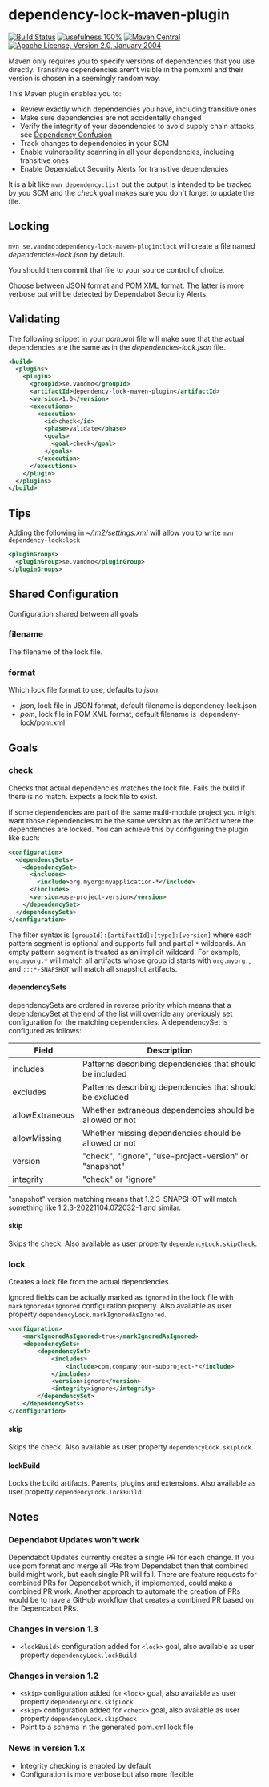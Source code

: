 # dependency-lock-maven-plugin

[![Build Status](https://img.shields.io/github/actions/workflow/status/vandmo/dependency-lock-maven-plugin/test-and-release.yaml?label=Build&branch=master)](https://github.com/vandmo/dependency-lock-maven-plugin/actions/workflows/test-and-release.yaml)
[![usefulness 100%](https://img.shields.io/badge/usefulness-100%25-success.svg?label=Usefulness)](https://www.google.com/search?q=pasta+machine)
[![Maven Central](https://img.shields.io/maven-central/v/se.vandmo/dependency-lock-maven-plugin.svg?label=Maven%20Central)](https://search.maven.org/artifact/se.vandmo/dependency-lock-maven-plugin)
[![Apache License, Version 2.0, January 2004](https://img.shields.io/github/license/apache/maven.svg?label=License)](https://www.apache.org/licenses/LICENSE-2.0)

Maven only requires you to specify versions of dependencies that you use directly.
Transitive dependencies aren't visible in the pom.xml and their version is chosen in a seemingly random way.

This Maven plugin enables you to:
* Review exactly which dependencies you have, including transitive ones
* Make sure dependencies are not accidentally changed
* Verify the integrity of your dependencies to avoid supply chain attacks, see [Dependency Confusion](https://fossa.com/blog/dependency-confusion-understanding-preventing-attacks/)
* Track changes to dependencies in your SCM
* Enable vulnerability scanning in all your dependencies, including transitive ones
* Enable Dependabot Security Alerts for transitive dependencies

It is a bit like `mvn dependency:list` but the output is intended to be tracked by you SCM
and the _check_ goal makes sure you don't forget to update the file.

Locking
-------
`mvn se.vandmo:dependency-lock-maven-plugin:lock`
will create a file named _dependencies-lock.json_ by default.

You should then commit that file to your source control of choice.

Choose between JSON format and POM XML format. The latter is more verbose but will be detected by Dependabot Security Alerts.

Validating
----------
The following snippet in your _pom.xml_ file will make sure that the actual
dependencies are the same as in the _dependencies-lock.json_ file.

```xml
<build>
  <plugins>
    <plugin>
      <groupId>se.vandmo</groupId>
      <artifactId>dependency-lock-maven-plugin</artifactId>
      <version>1.0</version>
      <executions>
        <execution>
          <id>check</id>
          <phase>validate</phase>
          <goals>
            <goal>check</goal>
          </goals>
        </execution>
      </executions>
    </plugin>
  </plugins>
</build>
```

Tips
----
Adding the following in _~/.m2/settings.xml_ will allow you to write `mvn dependency-lock:lock`

```xml
<pluginGroups>
  <pluginGroup>se.vandmo</pluginGroup>
</pluginGroups>
```

Shared Configuration
--------------------
Configuration shared between all goals.

### filename
The filename of the lock file.

### format
Which lock file format to use, defaults to _json_.
* _json_, lock file in JSON format, default filename is dependency-lock.json
* _pom_, lock file in POM XML format, default filename is .dependeny-lock/pom.xml

Goals
-----
### check
Checks that actual dependencies matches the lock file. Fails the build if there
is no match.
Expects a lock file to exist.

If some dependencies are part of the same multi-module project you might want those dependencies
to be the same version as the artifact where the dependencies are locked.
You can achieve this by configuring the plugin like such:
```xml
<configuration>
  <dependencySets>
    <dependencySet>
      <includes>
        <include>org.myorg:myapplication-*</include>
      </includes>
      <version>use-project-version</version>
    </dependencySet>
  </dependencySets>
</configuration>
```
The filter syntax is `[groupId]:[artifactId]:[type]:[version]`
where each pattern segment is optional and supports full and partial `*` wildcards.
An empty pattern segment is treated as an implicit wildcard.
For example, `org.myorg.*` will match all artifacts whose group id starts with `org.myorg.`, and  `:::*-SNAPSHOT` will match all snapshot artifacts.

#### dependencySets
dependencySets are ordered in reverse priority which means that a dependencySet at the end of the list will override any previously set configuration for the matching dependencies.
A dependencySet is configured as follows:

| Field           | Description                                              |
|-----------------|----------------------------------------------------------|
| includes        | Patterns describing dependencies that should be included |
| excludes        | Patterns describing dependencies that should be excluded |
| allowExtraneous | Whether extraneous dependencies should be allowed or not |
| allowMissing    | Whether missing dependencies should be allowed or not    |
| version         | "check", "ignore", "use-project-version" or "snapshot"   |
| integrity       | "check" or "ignore"                                      |

"snapshot" version matching means that 1.2.3-SNAPSHOT will match something like 1.2.3-20221104.072032-1 and similar.

#### skip
Skips the check. Also available as user property `dependencyLock.skipCheck`.

### lock
Creates a lock file from the actual dependencies.

Ignored fields can be actually marked as `ignored` in the lock file with `markIgnoredAsIgnored` configuration property.
Also available as user property `dependencyLock.markIgnoredAsIgnored`.

```xml
<configuration>
    <markIgnoredAsIgnored>true</markIgnoredAsIgnored>
    <dependencySets>
        <dependencySet>
            <includes>
                <include>com.company:our-subproject-*</include>
            </includes>
            <version>ignore</version>
            <integrity>ignore</integrity>
        </dependencySet>
    </dependencySets>
</configuration>
```
#### skip
Skips the check. Also available as user property `dependencyLock.skipLock`.

#### lockBuild
Locks the build artifacts. Parents, plugins and extensions. Also available as user property `dependencyLock.lockBuild`.

Notes
-----
### Dependabot Updates won't work
Dependabot Updates currently creates a single PR for each change.
If you use pom format and merge all PRs from Dependabot then that combined build might work, but each single PR will fail.
There are feature requests for combined PRs for Dependabot which, if implemented, could make a combined PR work.
Another approach to automate the creation of PRs would be to have a GitHub workflow that creates a combined PR based on the Dependabot PRs.

### Changes in version 1.3
* `<lockBuild>` configuration added for `<lock>` goal, also available as user property `dependencyLock.lockBuild`

### Changes in version 1.2
* `<skip>` configuration added for `<lock>` goal, also available as user property `dependencyLock.skipLock`
* `<skip>` configuration added for `<check>` goal, also available as user property `dependencyLock.skipCheck`
* Point to a schema in the generated pom.xml lock file

### News in version 1.x
* Integrity checking is enabled by default
* Configuration is more verbose but also more flexible
